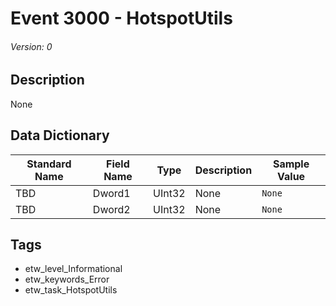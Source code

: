 # Event 3000 - HotspotUtils
###### Version: 0

## Description
None

## Data Dictionary
|Standard Name|Field Name|Type|Description|Sample Value|
|---|---|---|---|---|
|TBD|Dword1|UInt32|None|`None`|
|TBD|Dword2|UInt32|None|`None`|

## Tags
* etw_level_Informational
* etw_keywords_Error
* etw_task_HotspotUtils